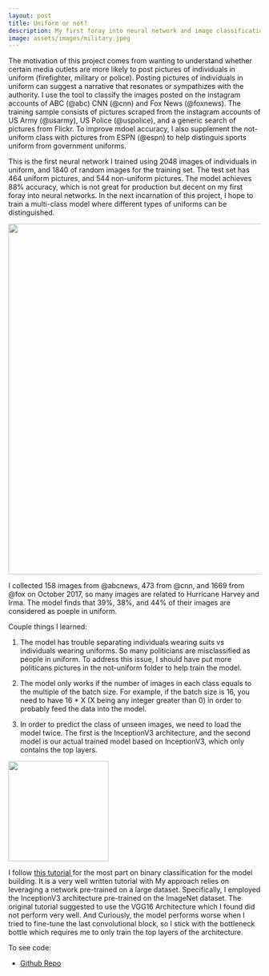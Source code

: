 ```yaml
---
layout: post
title: Uniform or not? 
description: My first foray into neural network and image classification 
image: assets/images/military.jpeg
---
```



The motivation of this project comes from wanting to understand whether certain media outlets are more likely to post pictures of individuals in uniform (firefighter, military or police). Posting pictures of individuals in uniform can suggest a narrative that resonates or sympathizes with the authority. I use the tool to classify the images posted on the instagram accounts of ABC (@abc) CNN (@cnn) and Fox News (@foxnews). The training sample consists of pictures scraped from the instagram accounts of US Army (@usarmy), US Police (@uspolice), and a generic search of pictures from Flickr. To improve mdoel accuracy, I also supplement the not-uniform class with pictures from ESPN (@espn) to help distinguis sports uniform from government uniforms. 

This is the first neural network I trained using 2048 images of individuals in uniform, and 1840 of random images for the training set. The test set has 464 uniform pictures, and 544 non-uniform pictures. The model achieves 88% accuracy, which is not great for production but decent on my first foray into neural networks. In the next incarnation of this project, I hope to train a multi-class model where different types of uniforms can be distinguished.

<img src="https://onyilam.github.io/assets/images/model_performance.png" width="700">


I collected 158 images from @abcnews, 473 from @cnn, and 1669 from @fox on October 2017, so many images are related to Hurricane Harvey and Irma. The model finds that 39%, 38%, and 44% of their images are considered as poeple in uniform. 


Couple things I learned:


1. The model has trouble separating individuals wearing suits vs individuals wearing uniforms. So many politicians are misclassified as people in uniform. To address this issue, I should have put more politicans pictures in the not-uniform folder to help train the model.

2. The model only works if the number of images in each class equals to the multiple of the batch size. For example, if the batch size is 16, you need to have 16 * X (X being any integer greater than 0) in order to probably feed the data into the model.

3. In order to predict the class of unseen images, we need to load the model twice. The first is the InceptionV3 architecture, and the second model is our actual trained model based on InceptionV3, which only contains the top layers.


<img src="https://onyilam.github.io/assets/images/test_model.png" width="200">


I follow  <a href = "https://blog.keras.io/building-powerful-image-classification-models-using-very-little-data.html">this tutorial </a> for the most part on binary classification for the model building. It is a very well written tutorial with My approach relies on leveraging a network pre-trained on a large dataset. Specifically, I employed the InceptionV3 architecture pre-trained on the ImageNet dataset. The original tutorial suggested to use the VGG16 Architecture which I found did not perform very well. And Curiously, the model performs worse when I tried to fine-tune the last convolutional block, so I stick with the bottleneck bottle which requires me to only train the top layers of the architecture.

To see code:

<ul class="actions">
					<li><a href="https://onyilam.github.io/" class="button">Github Repo</a></li>
			</ul>

